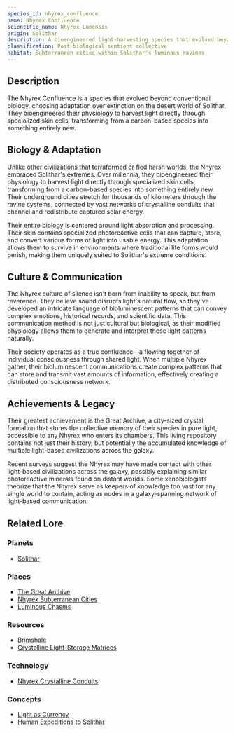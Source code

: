 ```yaml
---
species_id: nhyrex_confluence
name: Nhyrex Confluence
scientific_name: Nhyrex Lumensis
origin: Solithar
description: A bioengineered light-harvesting species that evolved beyond conventional biology, adapting to harvest light directly through specialized skin cells.
classification: Post-biological sentient collective
habitat: Subterranean cities within Solithar's luminous ravines
---
```


## Description
The Nhyrex Confluence is a species that evolved beyond conventional biology, choosing adaptation over extinction on the desert world of Solithar. They bioengineered their physiology to harvest light directly through specialized skin cells, transforming from a carbon-based species into something entirely new.

## Biology & Adaptation
Unlike other civilizations that terraformed or fled harsh worlds, the Nhyrex embraced Solithar's extremes. Over millennia, they bioengineered their physiology to harvest light directly through specialized skin cells, transforming from a carbon-based species into something entirely new. Their underground cities stretch for thousands of kilometers through the ravine systems, connected by vast networks of crystalline conduits that channel and redistribute captured solar energy.

Their entire biology is centered around light absorption and processing. Their skin contains specialized photoreactive cells that can capture, store, and convert various forms of light into usable energy. This adaptation allows them to survive in environments where traditional life forms would perish, making them uniquely suited to Solithar's extreme conditions.

## Culture & Communication
The Nhyrex culture of silence isn't born from inability to speak, but from reverence. They believe sound disrupts light's natural flow, so they've developed an intricate language of bioluminescent patterns that can convey complex emotions, historical records, and scientific data. This communication method is not just cultural but biological, as their modified physiology allows them to generate and interpret these light patterns naturally.

Their society operates as a true confluence—a flowing together of individual consciousness through shared light. When multiple Nhyrex gather, their bioluminescent communications create complex patterns that can store and transmit vast amounts of information, effectively creating a distributed consciousness network.

## Achievements & Legacy
Their greatest achievement is the Great Archive, a city-sized crystal formation that stores the collective memory of their species in pure light, accessible to any Nhyrex who enters its chambers. This living repository contains not just their history, but potentially the accumulated knowledge of multiple light-based civilizations across the galaxy.

Recent surveys suggest the Nhyrex may have made contact with other light-based civilizations across the galaxy, possibly explaining similar photoreactive minerals found on distant worlds. Some xenobiologists theorize that the Nhyrex serve as keepers of knowledge too vast for any single world to contain, acting as nodes in a galaxy-spanning network of light-based communication.

## Related Lore

### Planets
*   [Solithar](/planets/solithar)

### Places
*   [The Great Archive](/places/the_great_archive)
*   [Nhyrex Subterranean Cities](/places/nhyrex_subterranean_cities)
*   [Luminous Chasms](/places/luminous_chasms)

### Resources
*   [Brimshale](/resources/brimshale)
*   [Crystalline Light-Storage Matrices](/resources/crystalline_light_storage_matrices)

### Technology
*   [Nhyrex Crystalline Conduits](/technology/nhyrex_crystalline_conduits)

### Concepts
*   [Light as Currency](/concepts/light_as_currency)
*   [Human Expeditions to Solithar](/concepts/human_expeditions_to_solithar) 